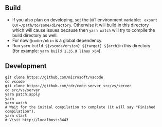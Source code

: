 ## Build
- If you also plan on developing, set the `OUT` environment variable: `
  export OUT=/path/to/some/directory`. Otherwise it will build in this
  directory which will cause issues because then `yarn watch` will try to
  compile the build directory as well.
- For now `@coder/nbin` is a global dependency.
- Run `yarn build ${vscodeVersion} ${target} ${arch}`in this directory (for example:
  `yarn build 1.35.0 linux x64`).

## Development
```fish
git clone https://github.com/microsoft/vscode
cd vscode
git clone https://github.com/cdr/code-server src/vs/server
cd src/vs/server
yarn patch:apply
yarn
yarn watch
# Wait for the initial compilation to complete (it will say "Finished compilation").
yarn start
# Visit http://localhost:8443
```

